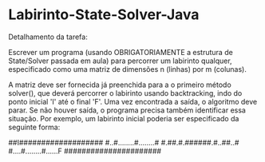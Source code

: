 # Labirinto-State-Solver-Java
Detalhamento da tarefa:


Escrever um programa (usando OBRIGATORIAMENTE a estrutura de State/Solver passada em aula) para percorrer um labirinto qualquer, especificado como uma matriz de dimensões n (linhas) por m (colunas).

A matriz deve ser fornecida já preenchida para a o primeiro método solver(), que deverá percorrer o labirinto usando backtracking, indo do ponto inicial 'I' até o final 'F'. Uma vez encontrada a saída, o algoritmo deve parar. Se não houver saída, o programa precisa também identificar essa situação. Por exemplo, um labirinto inicial poderia ser especificado da seguinte forma:

##I###################
#..#........#........#
#.##.#.######.#..##..#
#....#........#......F
######################
